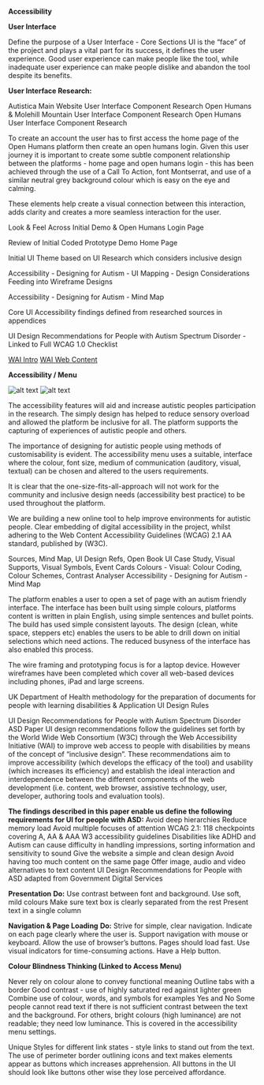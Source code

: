 **Accessibility**

**User Interface**

Define the purpose of a User Interface - Core Sections
UI is the “face” of the project and plays a vital part for its success, it defines the user experience. Good user experience can make people like the tool, while inadequate user experience can make people dislike and abandon the tool despite its benefits.

**User Interface Research:**

Autistica Main Website User Interface Component Research
Open Humans & Molehill Mountain User Interface Component Research
Open Humans User Interface Component Research

To create an account the user has to first access the home page of the Open Humans platform then create an open humans login. Given this user journey it is  important to create some subtle component relationship between the platforms - home page and open humans login - this has been achieved through the use of a Call To Action, font Montserrat, and use of a similar neutral grey background colour which is easy on the eye and calming.

These elements help create a visual connection between this interaction, adds clarity and creates a more seamless interaction for the user.

Look & Feel Across Initial Demo & Open Humans Login Page

Review of Initial Coded Prototype Demo Home Page

Initial UI Theme based on UI Research which considers inclusive design

Accessibility - Designing for Autism - UI Mapping - Design Considerations Feeding into Wireframe Designs

Accessibility - Designing for Autism - Mind Map

Core UI Accessibility findings defined from researched sources in appendices

UI Design Recommendations for People with Autism Spectrum Disorder - Linked to Full WCAG 1.0 Checklist

[WAI Intro](https://www.w3.org/WAI/intro/wcag10docs.php)
[WAI Web Content](https://www.w3.org/TR/WAI-WEBCONTENT/full-checklist.html)


**Accessibility / Menu**

![alt text](https://github.com/alan-turing-institute/AutisticaPlatformPrototype/blob/documentation/images/20_access_panel_1.png)
![alt text](https://github.com/alan-turing-institute/AutisticaPlatformPrototype/blob/documentation/images/21_access_panel_2.png)

The accessibility features will aid and increase autistic peoples participation in the research. The simply design has helped to reduce sensory overload and allowed the platform be inclusive for all. The platform supports the capturing of experiences of autistic people and others.

The importance of designing for autistic people using methods of customisability is evident. The accessibility menu uses a suitable, interface  where the colour, font size, medium of communication (auditory, visual, textual) can be chosen and altered to the users requirements.

It is clear that the one-size-fits-all-approach will not work for the community and inclusive design needs (accessibility best practice) to be used throughout the platform.

We are building a new online tool to help improve environments for autistic people. Clear embedding of digital accessibility in the project, whilst  adhering to the Web Content Accessibility Guidelines (WCAG) 2.1 AA standard, published by (W3C).

Sources, Mind Map, UI Design Refs, Open Book UI Case Study, Visual Supports, Visual Symbols, Event Cards
Colours - Visual: Colour Coding, Colour Schemes, Contrast Analyser
Accessibility - Designing for Autism - Mind Map

The platform enables a user to open a set of page with an autism friendly interface. The interface has been built using simple colours, platforms content is written in plain English, using simple sentences and bullet points. The build has used simple consistent layouts. The design (clean, white space, steppers etc) enables the users to be able to drill down on initial selections which need actions. The reduced busyness of the interface has also enabled this process.

The wire framing and prototyping focus is for a laptop device. However wireframes have been completed which cover all web-based devices including phones, iPad and large screens.

UK Department of Health methodology for the preparation of documents for people with learning disabilities & Application UI Design Rules

UI Design Recommendations for People with Autism Spectrum Disorder ASD Paper
UI design recommendations follow the guidelines set forth by the World Wide Web Consortium (W3C) through the Web Accessibility Initiative (WAI) to improve web access to people with disabilities by means of the concept of “inclusive design”. These recommendations aim to improve accessibility (which develops the efficacy of the tool) and usability (which increases its efficiency) and establish the ideal interaction and interdependence between the different components of the web development (i.e. content, web browser, assistive technology, user, developer, authoring tools and evaluation tools).

**The findings described in this paper enable us define the following requirements for UI for people with ASD:**
Avoid deep hierarchies
Reduce memory load
Avoid multiple focuses of attention
WCAG 2.1: 118 checkpoints covering A, AA & AAA W3 accessibility guidelines
Disabilities like ADHD and Autism can cause difficulty in handling impressions, sorting information and sensitivity to sound
Give the website a simple and clean design
Avoid having too much content on the same page
Offer image, audio and video alternatives to text content
UI Design Recommendations for People with ASD adapted from Government Digital Services

**Presentation**
**Do:**
Use contrast between font and background.
Use soft, mild colours
Make sure text box is clearly separated from the rest
Present text in a single column

**Navigation & Page Loading**
**Do:**
Strive for simple, clear navigation.
Indicate on each page clearly where the user is.
Support navigation with mouse or keyboard.
Allow the use of browser’s buttons.
Pages should load fast.
Use visual indicators for time-consuming actions.
Have a Help button.

**Colour Blindness Thinking (Linked to Access Menu)**

Never rely on colour alone to convey functional meaning
Outline tabs with a border
Good contrast - use of highly saturated red against lighter green
Combine use of colour, words, and symbols for examples Yes and No
Some people cannot read text if there is not sufficient contrast between the text and the background. For others, bright colours (high luminance) are not readable; they need low luminance.  This is covered in the accessibility menu settings.

Unique Styles for different link states - style links to stand out from the text. The use of perimeter border outlining icons and text makes elements appear as buttons which increases apprehension. All buttons in the UI should look like buttons other wise they lose perceived affordance.
